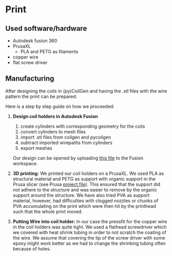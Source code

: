 # Print

## Used software/hardware

- Autodesk fusion 360
- PrusaXL
  - PLA and PETG as filaments
- copper wire
- flat screw driver

## Manufacturing

After designing the coils in (py)CoilGen and having the .stl files with the wire pattern the print can be prepared.

Here is a step by step guide on how we proceeded:

1. **Design coil holders in Autodesk Fusion**
   1. create cylinders with corresponding geometry for the coils
   2. convert cylinders to mesh files
   3. import .stl files from coilgen and pycoilgen
   4. subtract imported wirepaths from cylinders
   5. export meshes

    Our design can be opened by uploading [this file](./CoilDesign%20v1.f3z) to the Fusion workspace.

2. **3D printing:**
   We printed our coil holders on a PrusaXL.
   We used PLA as structural material and PETG as support with organic support in the Prusa slicer (see Prusa [project file](xCoil.3mf)). This ensured that the support did not adhere to the structure and was easier to remove by the organic support around the structure.
   We have also tried PVA as support material, however, had difficulties with clogged nozzles or chunks of PVA accumulating on the print which were then hit by the printhead such that the whole print moved.

3. **Putting Wire into coil holder:**
   In our case the pressfit for the copper wire in the coil holders was quite tight. We used a flathead screwdriver which we covered with heat shrink tubing in order to not scratch the coating of the wire. We assume that covering the tip of the screw driver with some epoxy might work better as we had to change the shrinking tubing often because of holes.

